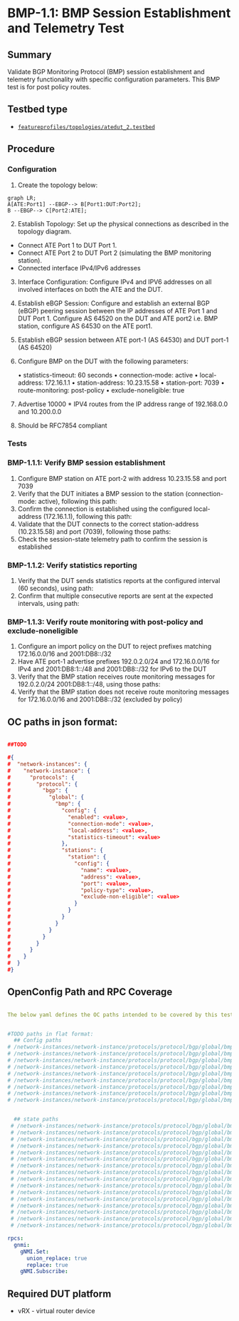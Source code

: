# BMP-1.1: BMP Session Establishment and Telemetry Test

## Summary

Validate BGP Monitoring Protocol (BMP) session establishment and telemetry functionality with specific configuration parameters.
This BMP test is for post policy routes.

## Testbed type

*  [`featureprofiles/topologies/atedut_2.testbed`](https://github.com/openconfig/featureprofiles/blob/main/topologies/atedut_2.testbed)

## Procedure 

### Configuration

1)  Create the topology below:


```mermaid
graph LR; 
A[ATE:Port1] --EBGP--> B[Port1:DUT:Port2];
B --EBGP--> C[Port2:ATE];
```


2)   Establish Topology: Set up the physical connections as described in the topology diagram.

*   Connect ATE Port 1 to DUT Port 1.
*   Connect ATE Port 2 to DUT Port 2 (simulating the BMP monitoring station).
*   Connected interface IPv4/IPv6 addresses

3) Interface Configuration: Configure IPv4 and IPV6 addresses on all involved interfaces on both the ATE and the DUT.

4) Establish eBGP Session: Configure and establish an external BGP (eBGP) peering session between the IP addresses of ATE Port 1 and DUT Port 1. Configure AS 64520 on the DUT and ATE port2 i.e. BMP station, configure AS 64530 on the ATE port1.
5) Establish eBGP session between ATE port-1 (AS 64530) and DUT port-1 (AS 64520)
6) Configure BMP on the DUT with the following parameters:

    • statistics-timeout: 60 seconds
    • connection-mode: active
    • local-address: 172.16.1.1
    • station-address: 10.23.15.58
    • station-port: 7039
    • route-monitoring: post-policy
    • exclude-noneligible: true

7) Advertise 10000 * IPV4 routes from the IP address range of 192.168.0.0 and 10.200.0.0
8) Should be RFC7854 compliant


### Tests

### BMP-1.1.1: Verify BMP session establishment

1)  Configure BMP station on ATE port-2 with address 10.23.15.58 and port 7039
2)  Verify that the DUT initiates a BMP session to the station (connection-mode: active), following this path:
3)  Confirm the connection is established using the configured local-address (172.16.1.1), following this path:
4)  Validate that the DUT connects to the correct station-address (10.23.15.58) and port (7039), following those paths:
5)  Check the session-state telemetry path to confirm the session is established


### BMP-1.1.2: Verify statistics reporting

1)  Verify that the DUT sends statistics reports at the configured interval (60 seconds), using path:
2)  Confirm that multiple consecutive reports are sent at the expected intervals, using path:

### BMP-1.1.3: Verify route monitoring with post-policy and exclude-noneligible

1)  Configure an import policy on the DUT to reject prefixes matching 172.16.0.0/16 and 2001:DB8::/32
2)  Have ATE port-1 advertise prefixes 192.0.2.0/24 and 172.16.0.0/16 for IPv4 and 2001:DB8:1::/48 and 2001:DB8::/32 for IPv6 to the DUT
3)  Verify that the BMP station receives route monitoring messages for 192.0.2.0/24  2001:DB8:1::/48, using those paths:
4)  Verify that the BMP station does not receive route monitoring messages for 172.16.0.0/16 and 2001:DB8::/32 (excluded by policy)


## OC paths in json format:

```json

##TODO

#{
#  "network-instances": {
#    "network-instance": {
#      "protocols": {
#        "protocol": {
#          "bgp": {
#            "global": {
#              "bmp": {
#                "config": {
#                  "enabled": <value>,
#                  "connection-mode": <value>,
#                  "local-address": <value>,
#                  "statistics-timeout": <value>
#                },
#                "stations": {
#                  "station": {
#                    "config": {
#                      "name": <value>,
#                      "address": <value>,
#                      "port": <value>,
#                      "policy-type": <value>,
#                      "exclude-non-eligible": <value>
#                    }
#                  }
#                }
#              }
#            }
#          }
#        }
#      }
#    }
#  }
#}

```



## OpenConfig Path and RPC Coverage

```yaml

The below yaml defines the OC paths intended to be covered by this test.


#TODO paths in flat format:
  ## Config paths
# /network-instances/network-instance/protocols/protocol/bgp/global/bmp/config/enabled:
# /network-instances/network-instance/protocols/protocol/bgp/global/bmp/config/connection-mode:
# /network-instances/network-instance/protocols/protocol/bgp/global/bmp/config/local-address:
# /network-instances/network-instance/protocols/protocol/bgp/global/bmp/config/statistics-timeout:
# /network-instances/network-instance/protocols/protocol/bgp/global/bmp/stations/station/config/name:
# /network-instances/network-instance/protocols/protocol/bgp/global/bmp/stations/station/config/address:
# /network-instances/network-instance/protocols/protocol/bgp/global/bmp/stations/station/config/port:
# /network-instances/network-instance/protocols/protocol/bgp/global/bmp/stations/station/config/policy-type:
# /network-instances/network-instance/protocols/protocol/bgp/global/bmp/stations/station/config/exclude-non-eligible:


  ## state paths
 # /network-instances/network-instance/protocols/protocol/bgp/global/bmp/state/enabled:
 # /network-instances/network-instance/protocols/protocol/bgp/global/bmp/state/connection-mode:
 # /network-instances/network-instance/protocols/protocol/bgp/global/bmp/state/local-address:
 # /network-instances/network-instance/protocols/protocol/bgp/global/bmp/state/statistics-timeout:
 # /network-instances/network-instance/protocols/protocol/bgp/global/bmp/state/idle-time:
 # /network-instances/network-instance/protocols/protocol/bgp/global/bmp/state/probe-count:
 # /network-instances/network-instance/protocols/protocol/bgp/global/bmp/state/probe-interval:
 # /network-instances/network-instance/protocols/protocol/bgp/global/bmp/stations/station/state/address:
 # /network-instances/network-instance/protocols/protocol/bgp/global/bmp/stations/station/state/port:
 # /network-instances/network-instance/protocols/protocol/bgp/global/bmp/stations/station/state/connection-status:
 # /network-instances/network-instance/protocols/protocol/bgp/global/bmp/stations/station/state/uptime:
 # /network-instances/network-instance/protocols/protocol/bgp/global/bmp/stations/station/state/flap-count:
 # /network-instances/network-instance/protocols/protocol/bgp/global/bmp/stations/station/state/policy-type:
 # /network-instances/network-instance/protocols/protocol/bgp/global/bmp/stations/station/state/exclude-non-eligible:
 # /network-instances/network-instance/protocols/protocol/bgp/global/bmp/stations/station/state/message-counters/total:
 # /network-instances/network-instance/protocols/protocol/bgp/global/bmp/stations/station/state/message-counters/statistics:

rpcs:
  gnmi:
    gNMI.Set:
      union_replace: true
      replace: true
    gNMI.Subscribe:
```

## Required DUT platform
  * vRX - virtual router device
